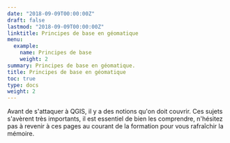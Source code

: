 ```yaml
---
date: "2018-09-09T00:00:00Z"
draft: false
lastmod: "2018-09-09T00:00:00Z"
linktitle: Principes de base en géomatique
menu:
  example:
    name: Principes de base
    weight: 2
summary: Principes de base en géomatique.
title: Principes de base en géomatique
toc: true
type: docs
weight: 2
---
```



Avant de s'attaquer à QGIS, il y a des notions qu'on doit couvrir. Ces sujets s'avèrent très importants, il est essentiel de bien les comprendre, n'hésitez pas à revenir à ces pages au courant de la formation pour vous rafraîchir la mémoire.

